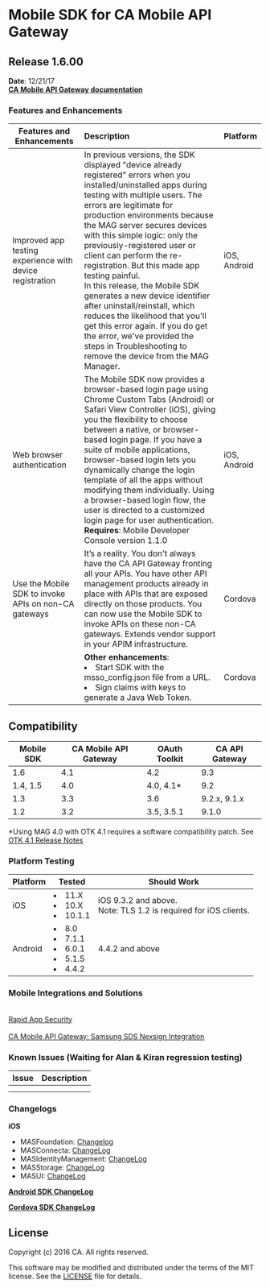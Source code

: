 
# Mobile SDK for CA Mobile API Gateway

## Release 1.6.00

**Date**: 12/21/17<br>
**[CA Mobile API Gateway documentation](https://docops.ca.com/mag)**</br>

### Features and Enhancements


| Features and Enhancements                | Description                              | Platform     |
| ---------------------------------------- | :--------------------------------------- | :----------- |
| Improved app testing experience with device registration | In previous versions, the SDK displayed "device already registered" errors when you installed/uninstalled apps during testing with multiple users. The errors are legitimate for production environments because the MAG server secures devices with this simple logic: only the previously-registered user or client can perform the re-registration. But this made app testing painful. <br>In this release, the Mobile SDK generates a new device identifier after uninstall/reinstall, which reduces the likelihood that you'll get this error again. If you do get the error, we've provided the steps in Troubleshooting to remove the device from the MAG Manager.</br> | iOS, Android |
| Web browser authentication               | The Mobile SDK now provides a browser-based login page using Chrome Custom Tabs (Android) or Safari View Controller (iOS), giving you the flexibility to choose between a native, or browser-based login page. If you have a suite of mobile applications, browser-based login lets you dynamically change the login template of all the apps without modifying them individually. Using a browser-based login flow, the user is directed to a customized login page for user authentication. <br>**Requires**: Mobile Developer Console version 1.1.0</br> | iOS, Android |
| Use the Mobile SDK to invoke APIs on non-CA gateways | It’s a reality. You don't always have the CA API Gateway fronting all your APIs. You have other API management products already in place with APIs that are exposed directly on those products. You can now use the Mobile SDK to invoke APIs on these non-CA gateways. Extends vendor support in your APIM infrastructure. | Cordova      |
|                                          | **Other enhancements**:  <li>Start SDK with the msso_config.json file from a URL.</li><li>Sign claims with keys to generate a Java Web Token.</li> | Cordova      |
            
## Compatibility 

| Mobile SDK | CA Mobile API Gateway | OAuth Toolkit | CA API Gateway  |
|------------|-----------------------|---------------|-----------------|
| 1.6        | 4.1                   | 4.2           | 9.3             |
| 1.4, 1.5   | 4.0                   | 4.0, 4.1*     | 9.2             |
| 1.3        | 3.3                   | 3.6           | 9.2.x, 9.1.x    |
| 1.2        | 3.2                   | 3.5, 3.5.1    | 9.1.0           |

\*Using MAG 4.0 with OTK 4.1 requires a software compatibility patch. See [OTK 4.1 Release Notes](https://docops.ca.com/display/OTK41/Release+Notes)

### Platform Testing 

 Platform | Tested                                   | Should Work                              |
| -------- | ---------------------------------------- | ---------------------------------------- |
| iOS      | <li>11.X</li><li>10.X</li> <li>10.1.1</li> | iOS 9.3.2 and above.  <br>Note: TLS 1.2 is required for iOS clients.</br> |
| Android  | <li>8.0</li><li>7.1.1</li> <li>6.0.1</li> <li>5.1.5</li> <li>4.4.2</li> | 4.4.2 and above      

### Mobile Integrations and Solutions

<br>[Rapid App Security](https://docops.ca.com/ras)</br>
<br>[CA Mobile API Gateway: Samsung SDS Nexsign Integration](https://docops.ca.com/ca-mobile-api-gateway-samsung-sds-nexsign-integration)</br>

### Known Issues (Waiting for Alan & Kiran regression testing)

| Issue | Description |
|-------|-------------|
|       |             |
|       |             |


### Changelogs

**iOS**
- MASFoundation: [Changelog](https://github.com/CAAPIM/iOS-MAS-Foundation/blob/develop/CHANGELOG.md)
- MASConnecta: [ChangeLog](https://github.com/CAAPIM/iOS-MAS-Connecta/blob/develop/CHANGELOG.md)
- MASIdentityManagement: [ChangeLog](https://github.com/CAAPIM/iOS-MAS-IdentityManagement/blob/develop/CHANGELOG.md)
- MASStorage: [ChangeLog](https://github.com/CAAPIM/iOS-MAS-Storage/blob/develop/CHANGELOG.md)
- MASUI: [ChangeLog](https://github.com/CAAPIM/iOS-MAS-UI/blob/develop/CHANGELOG.md)

**[Android SDK ChangeLog](https://github.com/CAAPIM/Android-MAS-SDK/blob/develop/ChangeLog.md)**

**[Cordova SDK ChangeLog](https://github.com/CAAPIM/Cordova-MAS-Foundation/blob/US419011-cordova-native-gaps/ChangeLog.md)**


## License

Copyright (c) 2016 CA. All rights reserved.

This software may be modified and distributed under the terms
of the MIT license. See the [LICENSE][license-link] file for details.


 [mas.ca.com]: http://mas.ca.com/
 [license-link]: /LICENSE
